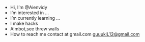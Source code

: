 -  Hi, I’m @Aienvidy
-  I’m interested in ...
-  I’m currently learning ...
-  I make hacks
-  Aimbot,see threw walls 
-  How to reach me contact at gmail.com guuukiL12@gmail.com

<!---
Aienvidy/Aienvidy is a ✨ special ✨ repository because its `README.md` (this file) appears on your GitHub profile.
You can click the Preview link to take a look at your changes.
--->
